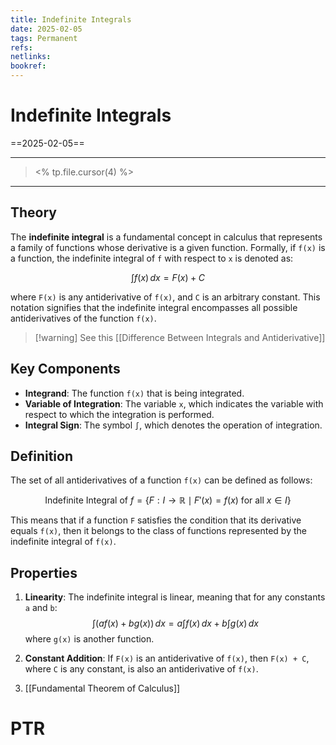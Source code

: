 ```yaml
---
title: Indefinite Integrals
date: 2025-02-05
tags: Permanent
refs: 
netlinks:
bookref: 
---
```

# Indefinite Integrals
==2025-02-05==

---
> <% tp.file.cursor(4) %>
---
## Theory
The **indefinite integral** is a fundamental concept in calculus that represents a family of functions whose derivative is a given function. Formally, if `f(x)` is a function, the indefinite integral of `f` with respect to `x` is denoted as:

$$
\int f(x) \, dx = F(x) + C
$$


where `F(x)` is any antiderivative of `f(x)`, and `C` is an arbitrary constant. This notation signifies that the indefinite integral encompasses all possible antiderivatives of the function `f(x)`.
> [!warning] See this [[Difference Between Integrals and Antiderivative]]

## Key Components

- **Integrand**: The function `f(x)` that is being integrated.
- **Variable of Integration**: The variable `x`, which indicates the variable with respect to which the integration is performed.
- **Integral Sign**: The symbol `∫`, which denotes the operation of integration.

## Definition

The set of all antiderivatives of a function `f(x)` can be defined as follows:

$$
\text{Indefinite Integral of } f = \{ F : I \to \mathbb{R} \mid F'(x) = f(x) \text{ for all } x \in I \}
$$


This means that if a function `F` satisfies the condition that its derivative equals `f(x)`, then it belongs to the class of functions represented by the indefinite integral of `f(x)`.

## Properties

1. **Linearity**: The indefinite integral is linear, meaning that for any constants `a` and `b`:
   $$
   \int (af(x) + bg(x)) \, dx = a\int f(x) \, dx + b\int g(x) \, dx
   $$
   where `g(x)` is another function.

2. **Constant Addition**: If `F(x)` is an antiderivative of `f(x)`, then `F(x) + C`, where `C` is any constant, is also an antiderivative of `f(x)`.

3. [[Fundamental Theorem of Calculus]]

# PTR
